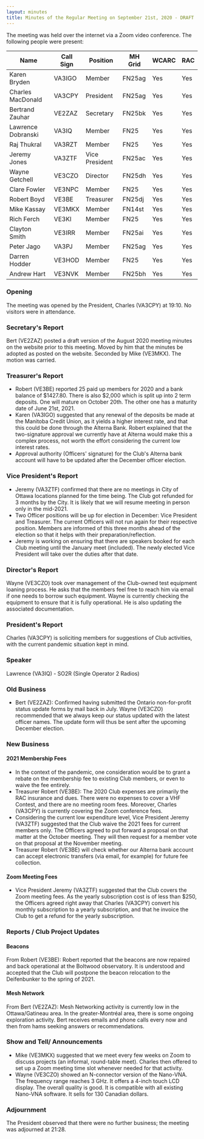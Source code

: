 ```yaml
---
layout: minutes
title: Minutes of the Regular Meeting on September 21st, 2020 - DRAFT
---
```

The meeting was held over the internet via a Zoom video conference.
The following people were present:

| Name                   | Call Sign  | Position         | MH Grid | WCARC | RAC |
|------------------------|------------|------------------|---------|-------|-----|
| Karen Bryden           | VA3IGO     | Member           | FN25ag  | Yes   | Yes |
| Charles MacDonald      | VA3CPY     | President        | FN25ag  | Yes   | Yes |
| Bertrand Zauhar        | VE2ZAZ     | Secretary        | FN25bk  | Yes   | Yes |
| Lawrence Dobranski     | VA3IQ      | Member           | FN25    | Yes   | Yes |
| Raj Thukral            | VA3RZT     | Member           | FN25    | Yes   | Yes |
| Jeremy Jones           | VA3ZTF     | Vice President   | FN25ac  | Yes   | Yes |
| Wayne Getchell         | VE3CZO     | Director         | FN25dh  | Yes   | Yes |
| Clare Fowler           | VE3NPC     | Member           | FN25    | Yes   | Yes |
| Robert Boyd            | VE3BE      | Treasurer        | FN25dj  | Yes   | Yes |
| Mike Kassay            | VE3MKX     | Member           | FN14st  | Yes   | Yes |
| Rich Ferch             | VE3KI      | Member           | FN25    | Yes   | Yes |
| Clayton Smith          | VE3IRR     | Member           | FN25ai  | Yes   | Yes |
| Peter Jago             | VA3PJ      | Member           | FN25ag  | Yes   | Yes |
| Darren Hodder          | VE3HOD     | Member           | FN25    | Yes   | Yes |
| Andrew Hart            | VE3NVK     | Member           | FN25bh  | Yes   | Yes |

### Opening
The meeting was opened by the President, Charles (VA3CPY) at 19:10.
No visitors were in attendance.

### Secretary's Report
Bert (VE2ZAZ) posted a draft version of the August 2020 meeting minutes on the website prior to this meeting. Moved by him that the minutes be adopted as posted on the website. Seconded by Mike (VE3MKX). The motion was carried.

### Treasurer's Report
- Robert (VE3BE) reported 25 paid up members for 2020 and a bank balance of $1427.80. There is also $2,000 which is split up into 2 term deposits. One will mature on October 20th. The other one has a maturity date of June 21st, 2021.
- Karen (VA3IGO) suggested that any renewal of the deposits be made at the Manitoba Credit Union, as it yields a higher interest rate, and that this could be done through the Alterna Bank. Robert explained that the two-signature approval we currently have at Alterna would make this a complex process, not worth the effort considering the current low interest rates.
- Approval authority (Officers' signature) for the Club's Alterna bank account will have to be updated after the December officer election.

### Vice President's Report
- Jeremy (VA3ZTF) confirmed that there are no meetings in City of Ottawa locations planned for the time being. The Club got refunded for 3 months by the City. It is likely that we will resume meeting in person only in the mid-2021.
- Two Officer positions will be up for election in December: Vice President and Treasurer. The current Officers will not run again for their respective position. Members are informed of this three months ahead of the election so that it helps with their preparation/reflection. 
- Jeremy is working on ensuring that there are speakers booked for each Club meeting until the January meet (included). The newly elected Vice President will take over the duties after that date. 

### Director's Report
Wayne (VE3CZO) took over management of the Club-owned test equipment loaning process. He asks that the members feel free to reach him via email if one needs to borrow such equipment. Wayne is currently checking the equipment to ensure that it is fully operational. He is also updating the associated documentation. 

### President's Report
Charles (VA3CPY) is soliciting members for suggestions of Club activities, with the current pandemic situation kept in mind.

### Speaker
Lawrence (VA3IQ) - SO2R (Single Operator 2 Radios)

### Old Business
- Bert (VE2ZAZ): Confirmed having submitted the Ontario non-for-profit status update forms by mail back in July. Wayne (VE3CZO) recommended that we always keep our status updated with the latest officer names. The update form will thus be sent after the upcoming December election.

### New Business

#### 2021 Membership Fees 
- In the context of the pandemic, one consideration would be to grant a rebate on the membership fee to existing Club members, or even to waive the fee entirely. 
- Treasurer Robert (VE3BE): The 2020 Club expenses are primarily the RAC insurance and dues. There were no expenses to cover a VHF Contest, and there are no meeting room fees. Moreover, Charles (VA3CPY) is currently covering the Zoom conference fees.
- Considering the current low expenditure level, Vice President Jeremy (VA3ZTF) suggested that the Club waive the 2021 fees for current members only. The Officers agreed to put forward a proposal on that matter at the October meeting. They will then request for a member vote on that proposal at the November meeting.
- Treasurer Robert (VE3BE) will check whether our Alterna bank account can accept electronic transfers (via email, for example) for future fee collection.

#### Zoom Meeting Fees
- Vice President Jeremy (VA3ZTF) suggested that the Club covers the Zoom meeting fees. As the yearly subscription cost is of less than $250, the Officers agreed right away that Charles (VA3CPY) convert his monthly subscription to a yearly subscription, and that he invoice the Club to get a refund for the yearly subscription. 

### Reports / Club Project Updates

#### Beacons
From Robert (VE3BE): Robert reported that the beacons are now repaired and back operational at the Boltwood observatory. It is understood and accepted that the Club will postpone the beacon relocation to the Deifenbunker to the spring of 2021.

#### Mesh Network
From Bert (VE2ZAZ): Mesh Networking activity is currently low in the Ottawa/Gatineau area. In the greater-Montréal area, there is some ongoing exploration activity. Bert receives emails and phone calls every now and then from hams seeking answers or recommendations. 

### Show and Tell/ Announcements
- Mike (VE3MKX) suggested that we meet every few weeks on Zoom to discuss projects (an informal, round-table meet). Charles then offered to set up a Zoom meeting time slot whenever needed for that activity.
- Wayne (VE3CZO) showed an N-connector version of the Nano-VNA. The frequency range reaches 3 GHz. It offers a 4-inch touch LCD display. The overall quality is good. It is compatible with all existing Nano-VNA software. It sells for 130 Canadian dollars. 

### Adjournment
The President observed that there were no further business; the meeting was adjourned at 21:28.
